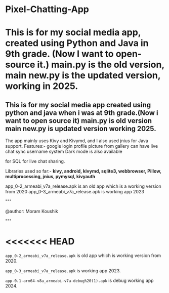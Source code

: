 # Pixel-Chatting-App

This is for my social media app, created using Python and Java in 9th grade. (Now I want to open-source it.)
main.py is the old version, main new.py is the updated version, working in 2025.
=======
This is for my social media app created using python and java when i was at 9th grade.(Now i want to open source it)
main.py is old version main new.py is updated version working 2025.
---



The app mainly uses Kivy and Kivymd, and I also used jnius for Java support.
Features:-
google login
profile picture from gallery
can have live chat sync
username system
Dark mode is also available

for SQL for live chat sharing.

Libraries used so far:- **kivy, android, kivymd, sqlite3, webbrowser, Pillow, multiprocessing, jnius, pymysql, kivyauth**

app\_0-2\_armeabi\_v7a\_release.apk is an old app which is a working version from 2020
app\_0-3\_armeabi\_v7a\_release.apk is working app 2023



"""

@author: Moram Koushik

"""

<<<<<<< HEAD
=======
`app_0-2_armeabi_v7a_release.apk` is old app which is working version from 2020.

`app_0-3_armeabi_v7a_release.apk` is working app 2023.

`app-0.1-arm64-v8a_armeabi-v7a-debug%20(1).apk` is debug working app 2024.
